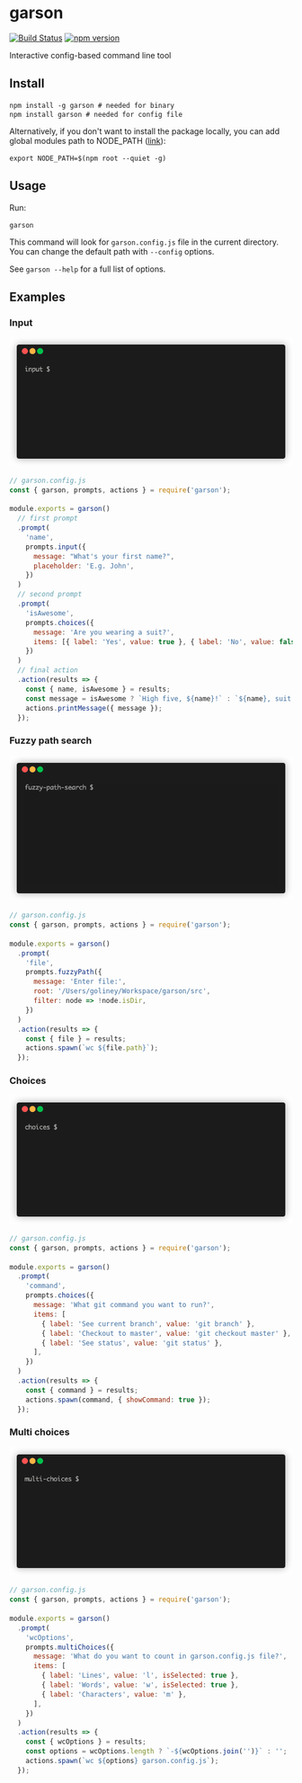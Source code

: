 # garson

[![Build Status](https://travis-ci.org/goliney/garson.svg?branch=master)](https://travis-ci.org/goliney/garson)
[![npm version](https://badge.fury.io/js/garson.svg)](https://www.npmjs.com/package/garson)

Interactive config-based command line tool

## Install

```shell script
npm install -g garson # needed for binary
npm install garson # needed for config file
```
Alternatively, if you don't want to install the package locally, you can add global modules path to
NODE_PATH ([link](https://stackoverflow.com/a/43504699/1065780)):
```shell script
export NODE_PATH=$(npm root --quiet -g)
```

## Usage
Run:
```shell script
garson
```
This command will look for `garson.config.js` file in the current directory.
You can change the default path with `--config` options.

See `garson --help` for a full list of options.

## Examples

### Input
![input prompt example](examples/input/example.gif)
```js
// garson.config.js
const { garson, prompts, actions } = require('garson');

module.exports = garson()
  // first prompt
  .prompt(
    'name',
    prompts.input({
      message: "What's your first name?",
      placeholder: 'E.g. John',
    })
  )
  // second prompt
  .prompt(
    'isAwesome',
    prompts.choices({
      message: 'Are you wearing a suit?',
      items: [{ label: 'Yes', value: true }, { label: 'No', value: false }],
    })
  )
  // final action
  .action(results => {
    const { name, isAwesome } = results;
    const message = isAwesome ? `High five, ${name}!` : `${name}, suit up!`;
    actions.printMessage({ message });
  });
```

### Fuzzy path search
![fuzzy path search prompt example](examples/fuzzy-path-search/example.gif)
```js
// garson.config.js
const { garson, prompts, actions } = require('garson');

module.exports = garson()
  .prompt(
    'file',
    prompts.fuzzyPath({
      message: 'Enter file:',
      root: '/Users/goliney/Workspace/garson/src',
      filter: node => !node.isDir,
    })
  )
  .action(results => {
    const { file } = results;
    actions.spawn(`wc ${file.path}`);
  });
```

### Choices
![choices prompt example](examples/choices/example.gif)
```js
// garson.config.js
const { garson, prompts, actions } = require('garson');

module.exports = garson()
  .prompt(
    'command',
    prompts.choices({
      message: 'What git command you want to run?',
      items: [
        { label: 'See current branch', value: 'git branch' },
        { label: 'Checkout to master', value: 'git checkout master' },
        { label: 'See status', value: 'git status' },
      ],
    })
  )
  .action(results => {
    const { command } = results;
    actions.spawn(command, { showCommand: true });
  });
```

### Multi choices
![multi choices prompt example](examples/multi-choices/example.gif)
```js
// garson.config.js
const { garson, prompts, actions } = require('garson');

module.exports = garson()
  .prompt(
    'wcOptions',
    prompts.multiChoices({
      message: 'What do you want to count in garson.config.js file?',
      items: [
        { label: 'Lines', value: 'l', isSelected: true },
        { label: 'Words', value: 'w', isSelected: true },
        { label: 'Characters', value: 'm' },
      ],
    })
  )
  .action(results => {
    const { wcOptions } = results;
    const options = wcOptions.length ? `-${wcOptions.join('')}` : '';
    actions.spawn(`wc ${options} garson.config.js`);
  });
```
